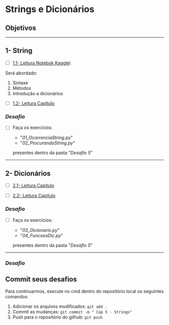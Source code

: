 # Strings e Dicionários

## Objetivos

---

## 1- String

- [ ] [1.1- Leitura Notebok Kaggle](https://www.kaggle.com/colinmorris/strings-and-dictionaries)\

Será abordado:

1. Sintaxe
1. Métodos
1. Introdução a dicionários

- [ ] [1.2- Leitura Capitulo](https://penseallen.github.io/PensePython2e/08-strings.html)

### _Desafio_

- [ ] Faça os exercícios:

  - "_01_OcorrenciaString.py_"
  - "_02_ProcurandoString.py_"

  presentes dentro da pasta "_Desafio 5_"

---

## 2- Dicionários

- [ ] [2.1- Leitura Capitulo](http://luiszeni.com.br/python_classes/chapters/cap06.html)

- [ ] [2.2- Leitura Capitulo](https://penseallen.github.io/PensePython2e/11-dicionarios.html)

### _Desafio_

- [ ] Faça os exercícios:

  - "_03_Dicionario.py_"
  - "_04_FuncoesDic.py_"

  presentes dentro da pasta "_Desafio 5_"

---

### _Desafio_

## Commit seus desafios

Para continuarmos, execute no cmd dentro do repositório local os seguintes comandos:

1. Adicionar os arquivos modificados: `git add .`
2. Commit as mudanças: `git commit -m " Cap 5 - Strings"`
3. Push para o repositório do github: `git push`
